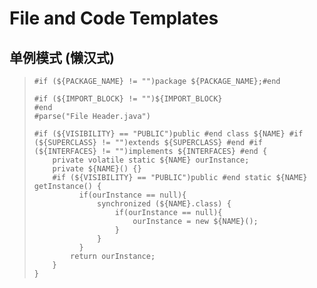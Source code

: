 # File and Code Templates

## 单例模式 (懒汉式)

> ```
> #if (${PACKAGE_NAME} != "")package ${PACKAGE_NAME};#end
>
> #if (${IMPORT_BLOCK} != "")${IMPORT_BLOCK}
> #end
> #parse("File Header.java")
>
> #if (${VISIBILITY} == "PUBLIC")public #end class ${NAME} #if (${SUPERCLASS} != "")extends ${SUPERCLASS} #end #if (${INTERFACES} != "")implements ${INTERFACES} #end {
>     private volatile static ${NAME} ourInstance;
>     private ${NAME}() {}
>     #if (${VISIBILITY} == "PUBLIC")public #end static ${NAME} getInstance() {
>         	if(ourInstance == null){
>   			synchronized (${NAME}.class) {
>   				if(ourInstance == null){
>   					ourInstance = new ${NAME}();
>   				}
>   			}
>   		}
>         return ourInstance;
>     }
> }
> ```

